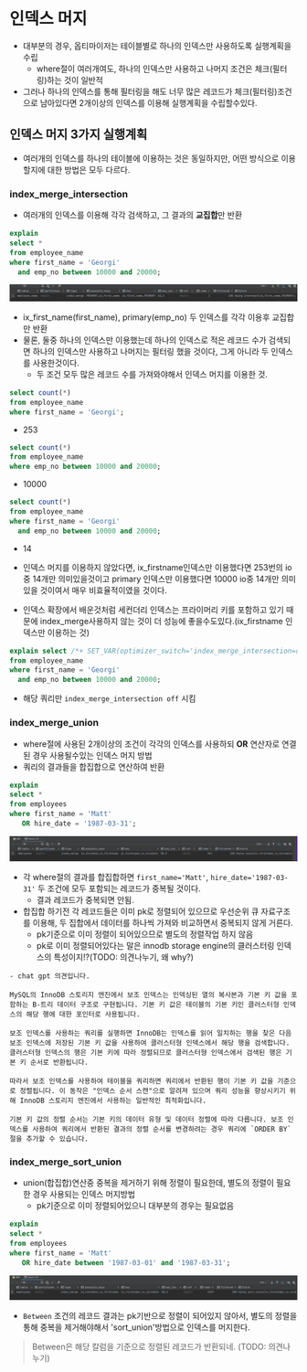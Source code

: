 # 인덱스 머지
- 대부분의 경우, 옵티마이저는 테이블별로 하나의 인덱스만 사용하도록 실행계획을 수립
  - where절이 여러개여도, 하나의 인덱스만 사용하고 나머지 조건은 체크(필터링)하는 것이 일반적
- 그러나 하나의 인덱스를 통해 필터링을 해도 너무 많은 레코드가 체크(필터링)조건으로 남아있다면 2개이상의 인덱스를 이용해 실행계획을 수립할수있다.

## 인덱스 머지 3가지 실행계획
- 여러개의 인덱스를 하나의 테이블에 이용하는 것은 동일하지만, 어떤 방식으로 이용할지에 대한 방법은 모두 다르다.

### index_merge_intersection
- 여러개의 인덱스를 이용해 각각 검색하고, 그 결과의 **교집합**만 반환

```sql
explain
select *
from employee_name
where first_name = 'Georgi'
  and emp_no between 10000 and 20000;
```
![index_merge_intersection.png](images%2Findex_merge_intersection.png)

- ix_first_name(first_name), primary(emp_no) 두 인덱스를 각각 이용후 교집합만 반환
- 물론, 둘중 하나의 인덱스만 이용했는데 하나의 인덱스로 적은 레코드 수가 검색되면 하나의 인덱스만 사용하고 나머지는 필터링 했을 것이다, 그게 아니라 두 인덱스를 사용한것이다.
  - 두 조건 모두 많은 레코드 수를 가져와야해서 인덱스 머지를 이용한 것.

```sql
select count(*)
from employee_name
where first_name = 'Georgi';
```
- 253

```sql
select count(*)
from employee_name
where emp_no between 10000 and 20000;
```
- 10000

```sql
select count(*)
from employee_name
where first_name = 'Georgi'
  and emp_no between 10000 and 20000;
```
- 14

- 인덱스 머지를 이용하지 않았다면, ix_firstname인덱스만 이용했다면 253번의 io중 14개만 의미있을것이고 primary 인덱스만 이용했다면 10000 io중 14개만 의미있을 것이여서 매우 비효율적이였을 것이다.

- 인덱스 확장에서 배운것처럼 세컨더리 인덱스는 프라이머리 키를 포함하고 있기 때문에 index_merge사용하지 않는 것이 더 성능에 좋을수도있다.(ix_firstname 인덱스만 이용하는 것)
```sql
explain select /*+ SET_VAR(optimizer_switch='index_merge_intersection=off') */ *
from employee_name
where first_name = 'Georgi'
  and emp_no between 10000 and 20000;
```
- 해당 쿼리만 `index_merge_intersection off` 시킴

### index_merge_union
- where절에 사용된 2개이상의 조건이 각각의 인덱스를 사용하되 **OR** 연산자로 연결된 경우 사용될수있는 인덱스 머지 방법
- 쿼리의 결과들을 합집합으로 연산하여 반환

```sql
explain
select *
from employees
where first_name = 'Matt'
   OR hire_date = '1987-03-31';
```
![index_merge_union.png](images%2Findex_merge_union.png)

- 각 where절의 결과를 합집합하면 `first_name='Matt'`, `hire_date='1987-03-31'` 두 조건에 모두 포함되는 레코드가 중복될 것이다.
  - 결과 레코드가 중복되면 안됨.
- 합집합 하기전 각 레코드들은 이미 pk로 정렬되어 있으므로 우선순위 큐 자료구조를 이용해, 두 집합에서 데이터를 하나씩 가져와 비교하면서 중복되지 않게 거른다.
  - pk기준으로 이미 정렬이 되어있으므로 별도의 정렬작업 하지 않음
  - pk로 이미 정렬되어있다는 말은 innodb storage engine의 클러스터링 인덱스의 특성이지!?(TODO: 의견나누기, 왜 why?)

```text
- chat gpt 의견입니다.

MySQL의 InnoDB 스토리지 엔진에서 보조 인덱스는 인덱싱된 열의 복사본과 기본 키 값을 포함하는 B-트리 데이터 구조로 구현됩니다. 기본 키 값은 테이블의 기본 키인 클러스터형 인덱스의 해당 행에 대한 포인터로 사용됩니다.

보조 인덱스를 사용하는 쿼리를 실행하면 InnoDB는 인덱스를 읽어 일치하는 행을 찾은 다음 보조 인덱스에 저장된 기본 키 값을 사용하여 클러스터형 인덱스에서 해당 행을 검색합니다. 클러스터형 인덱스의 행은 기본 키에 따라 정렬되므로 클러스터형 인덱스에서 검색된 행은 기본 키 순서로 반환됩니다.

따라서 보조 인덱스를 사용하여 테이블을 쿼리하면 쿼리에서 반환된 행이 기본 키 값을 기준으로 정렬됩니다. 이 동작은 "인덱스 순서 스캔"으로 알려져 있으며 쿼리 성능을 향상시키기 위해 InnoDB 스토리지 엔진에서 사용하는 일반적인 최적화입니다.

기본 키 값의 정렬 순서는 기본 키의 데이터 유형 및 데이터 정렬에 따라 다릅니다. 보조 인덱스를 사용하여 쿼리에서 반환된 결과의 정렬 순서를 변경하려는 경우 쿼리에 `ORDER BY` 절을 추가할 수 있습니다.
```

### index_merge_sort_union
- union(합집합)연산중 중복을 제거하기 위해 정렬이 필요한데, 별도의 정렬이 필요한 경우 사용되는 인덱스 머지방법
  - pk기준으로 이미 정렬되어있으니 대부분의 경우는 필요없음

```sql
explain
select *
from employees
where first_name = 'Matt'
   OR hire_date between '1987-03-01' and '1987-03-31';
```
![index_merge_sort_union.png](images%2Findex_merge_sort_union.png)
- `Between` 조건의 레코드 결과는 pk기반으로 정렬이 되어있지 않아서, 별도의 정렬을 통해 중복을 제거해야해서 'sort_union'방법으로 인덱스를 머지한다.

> Between은 해당 칼럼을 기준으로 정렬된 레코드가 반환되네. (TODO: 의견나누기)